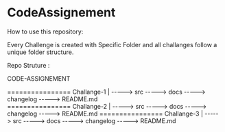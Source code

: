 # CodeAssignement 

How to use this repository:

Every Challenge is created with Specific Folder and all challanges follow a unique folder structure.

Repo Struture :

CODE-ASSIGNEMENT

================ Challange-1
                    |
                    -----> src
                    -----> docs
                    -----> changelog
                    -----> README.md                   
================ Challange-2
                    |
                    -----> src
                    -----> docs
                    -----> changelog
                    -----> README.md 
================ Challange-3
                    |
                    -----> src
                    -----> docs
                    -----> changelog
                    -----> README.md                    